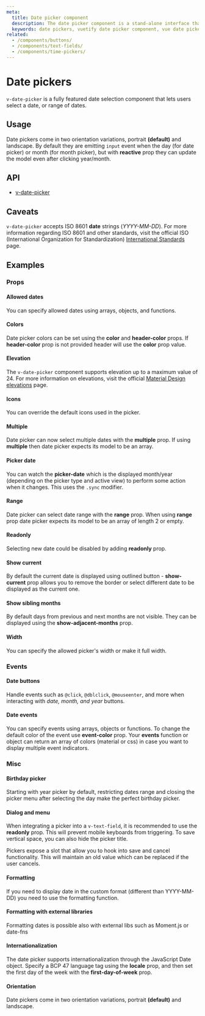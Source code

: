 ```yaml
---
meta:
  title: Date picker component
  description: The date picker component is a stand-alone interface that allows the selection of a date, month and year.
  keywords: date pickers, vuetify date picker component, vue date picker component
related:
  - /components/buttons/
  - /components/text-fields/
  - /components/time-pickers/
---
```


# Date pickers

`v-date-picker` is a fully featured date selection component that lets users select a date, or range of dates.

<entry-ad />

## Usage

Date pickers come in two orientation variations, portrait **(default)** and landscape. By default they are emitting `input` event when the day (for date picker) or month (for month picker), but with **reactive** prop they can update the model even after clicking year/month.

<example file="v-date-picker/usage" />

## API

- [v-date-picker](/api/v-date-picker)

## Caveats

<alert type="warning">

  `v-date-picker` accepts ISO 8601 **date** strings (*YYYY-MM-DD*). For more information regarding ISO 8601 and other standards, visit the official ISO (International Organization for Standardization) [International Standards](https://www.iso.org/standards.html) page.

</alert>

## Examples

### Props

#### Allowed dates

You can specify allowed dates using arrays, objects, and functions.

<example file="v-date-picker/prop-allowed-dates" />

#### Colors

Date picker colors can be set using the **color** and **header-color** props. If **header-color** prop is not provided header will use the **color** prop value.

<example file="v-date-picker/prop-colors" />

#### Elevation

The `v-date-picker` component supports elevation up to a maximum value of 24. For more information on elevations, visit the official [Material Design elevations](https://material.io/design/environment/elevation.html) page.

<example file="v-date-picker/prop-elevation" />

#### Icons

You can override the default icons used in the picker.

<example file="v-date-picker/prop-icons" />

#### Multiple

Date picker can now select multiple dates with the **multiple** prop. If using **multiple** then date picker expects its model to be an array.

<example file="v-date-picker/prop-multiple" />

#### Picker date

You can watch the **picker-date** which is the displayed month/year (depending on the picker type and active view) to perform some action when it changes. This uses the `.sync` modifier.

<example file="v-date-picker/prop-picker-date" />

#### Range

Date picker can select date range with the **range** prop. When using **range** prop date picker expects its model to be an array of length 2 or empty.

<example file="v-date-picker/prop-range" />

#### Readonly

Selecting new date could be disabled by adding **readonly** prop.

<example file="v-date-picker/prop-readonly" />

#### Show current

By default the current date is displayed using outlined button - **show-current** prop allows you to remove the border or select different date to be displayed as the current one.

<example file="v-date-picker/prop-show-current" />

#### Show sibling months

By default days from previous and next months are not visible. They can be displayed using the **show-adjacent-months** prop.

<example file="v-date-picker/prop-show-adjacent-months" />

#### Width

You can specify the allowed picker's width or make it full width.

<example file="v-date-picker/prop-width" />

### Events

#### Date buttons

Handle events such as `@click`, `@dblclick`, `@mouseenter`, and more when interacting with *date, month, and year* buttons.

<example file="v-date-picker/event-button-events" />

#### Date events

You can specify events using arrays, objects or functions. To change the default color of the event use **event-color** prop. Your **events** function or object can return an array of colors (material or css) in case you want to display multiple event indicators.

<example file="v-date-picker/event-events" />

### Misc

#### Birthday picker

Starting with year picker by default, restricting dates range and closing the picker menu after selecting the day make the perfect birthday picker.

<example file="v-date-picker/misc-birthday" />

#### Dialog and menu

When integrating a picker into a `v-text-field`, it is recommended to use the **readonly** prop. This will prevent mobile keyboards from triggering. To save vertical space, you can also hide the picker title.

Pickers expose a slot that allow you to hook into save and cancel functionality. This will maintain an old value which can be replaced if the user cancels.

<example file="v-date-picker/misc-dialog-and-menu" />

#### Formatting

If you need to display date in the custom format (different than YYYY-MM-DD) you need to use the formatting function.

<example file="v-date-picker/misc-formatting" />

#### Formatting with external libraries

Formatting dates is possible also with external libs such as Moment.js or date-fns

<example file="v-date-picker/misc-formatting-external-libraries" />

#### Internationalization

The date picker supports internationalization through the JavaScript Date object. Specify a BCP 47 language tag using the **locale** prop, and then set the first day of the week with the **first-day-of-week** prop.

<example file="v-date-picker/misc-internationalization" />

#### Orientation

Date pickers come in two orientation variations, portrait **(default)** and landscape.

<example file="v-date-picker/misc-orientation" />

<backmatter />
